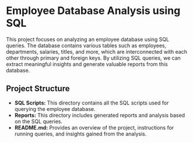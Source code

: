 # Employee Database Analysis using SQL
 
This project focuses on analyzing an employee database using SQL queries. The database contains various tables such as employees, departments, salaries, titles, and more, which are interconnected with each other through primary and foreign keys. By utilizing SQL queries, we can extract meaningful insights and generate valuable reports from this database. 
   
## Project Structure    
  
- **SQL Scripts:** This directory contains all the SQL scripts used for querying the employee database.
- **Reports:** This directory includes generated reports and analysis based on the SQL queries.   
- **README.md:** Provides an overview of the project, instructions for running queries, and insights gained from the analysis.  
   
